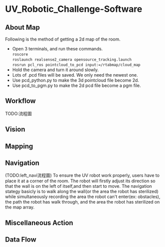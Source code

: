 # UV_Robotic_Challenge-Software

## About Map
Following is the method of getting a 2d map of the room.
* Open 3 terminals, and run these commands.  
`roscore`  
`roslaunch realsense2_camera opensource_tracking.launch`  
`rosrun pcl_ros pointcloud_to_pcd input:=/rtabmap/cloud_map`  
* Hold the camera and turn it around slowly.
* Lots of .pcd files will be saved. We only need the newest one.
* Use pcd_python.py to make the 3d pointcloud file become 2d.
* Use pcd_to_pgm.py to make the 2d pcd file become a pgm file. 

## Workflow
TODO:流程圖

## Vision

## Mapping

## Navigation
(TODO:left_navi流程圖)
  To ensure the UV robot work properly, users have to place it at a corner of the room. The robot will firstly adjust its direction so that the wall is on the left of itself,and then start to move. The navigation stategy basicly is to walk along the wall(or the area the robot has sterilized) while simultaneously recording the area the robot can't enter(ex: obstacles), the path the robot has walk through, and the area the robot has sterilized on the map array.

## Miscellaneous Action

## Data Flow
